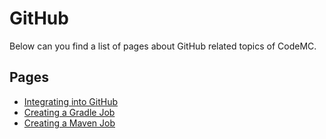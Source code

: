 # GitHub
Below can you find a list of pages about GitHub related topics of CodeMC.

## Pages

- [Integrating into GitHub](github-integration)
- [Creating a Gradle Job](gradle)
- [Creating a Maven Job](maven)